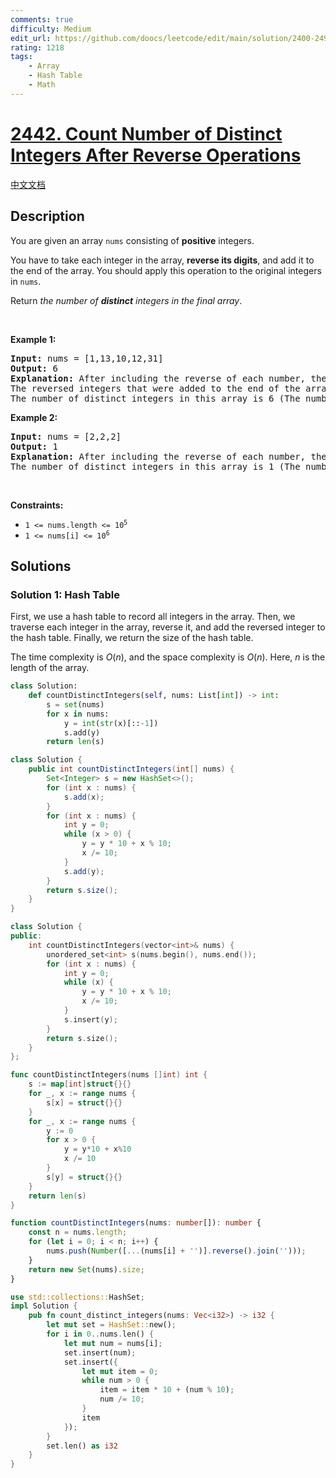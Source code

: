 ```yaml
---
comments: true
difficulty: Medium
edit_url: https://github.com/doocs/leetcode/edit/main/solution/2400-2499/2442.Count%20Number%20of%20Distinct%20Integers%20After%20Reverse%20Operations/README_EN.md
rating: 1218
tags:
    - Array
    - Hash Table
    - Math
---
```


# [2442. Count Number of Distinct Integers After Reverse Operations](https://leetcode.com/problems/count-number-of-distinct-integers-after-reverse-operations)

[中文文档](/solution/2400-2499/2442.Count%20Number%20of%20Distinct%20Integers%20After%20Reverse%20Operations/README.md)

## Description

<p>You are given an array <code>nums</code> consisting of <strong>positive</strong> integers.</p>

<p>You have to take each integer in the array, <strong>reverse its digits</strong>, and add it to the end of the array. You should apply this operation to the original integers in <code>nums</code>.</p>

<p>Return <em>the number of <strong>distinct</strong> integers in the final array</em>.</p>

<p>&nbsp;</p>
<p><strong class="example">Example 1:</strong></p>

<pre>
<strong>Input:</strong> nums = [1,13,10,12,31]
<strong>Output:</strong> 6
<strong>Explanation:</strong> After including the reverse of each number, the resulting array is [1,13,10,12,31,<u>1,31,1,21,13</u>].
The reversed integers that were added to the end of the array are underlined. Note that for the integer 10, after reversing it, it becomes 01 which is just 1.
The number of distinct integers in this array is 6 (The numbers 1, 10, 12, 13, 21, and 31).</pre>

<p><strong class="example">Example 2:</strong></p>

<pre>
<strong>Input:</strong> nums = [2,2,2]
<strong>Output:</strong> 1
<strong>Explanation:</strong> After including the reverse of each number, the resulting array is [2,2,2,<u>2,2,2</u>].
The number of distinct integers in this array is 1 (The number 2).
</pre>

<p>&nbsp;</p>
<p><strong>Constraints:</strong></p>

<ul>
	<li><code>1 &lt;= nums.length &lt;= 10<sup>5</sup></code></li>
	<li><code>1 &lt;= nums[i] &lt;= 10<sup>6</sup></code></li>
</ul>

## Solutions

### Solution 1: Hash Table

First, we use a hash table to record all integers in the array. Then, we traverse each integer in the array, reverse it, and add the reversed integer to the hash table. Finally, we return the size of the hash table.

The time complexity is $O(n)$, and the space complexity is $O(n)$. Here, $n$ is the length of the array.

<!-- tabs:start -->

```python
class Solution:
    def countDistinctIntegers(self, nums: List[int]) -> int:
        s = set(nums)
        for x in nums:
            y = int(str(x)[::-1])
            s.add(y)
        return len(s)
```

```java
class Solution {
    public int countDistinctIntegers(int[] nums) {
        Set<Integer> s = new HashSet<>();
        for (int x : nums) {
            s.add(x);
        }
        for (int x : nums) {
            int y = 0;
            while (x > 0) {
                y = y * 10 + x % 10;
                x /= 10;
            }
            s.add(y);
        }
        return s.size();
    }
}
```

```cpp
class Solution {
public:
    int countDistinctIntegers(vector<int>& nums) {
        unordered_set<int> s(nums.begin(), nums.end());
        for (int x : nums) {
            int y = 0;
            while (x) {
                y = y * 10 + x % 10;
                x /= 10;
            }
            s.insert(y);
        }
        return s.size();
    }
};
```

```go
func countDistinctIntegers(nums []int) int {
	s := map[int]struct{}{}
	for _, x := range nums {
		s[x] = struct{}{}
	}
	for _, x := range nums {
		y := 0
		for x > 0 {
			y = y*10 + x%10
			x /= 10
		}
		s[y] = struct{}{}
	}
	return len(s)
}
```

```ts
function countDistinctIntegers(nums: number[]): number {
    const n = nums.length;
    for (let i = 0; i < n; i++) {
        nums.push(Number([...(nums[i] + '')].reverse().join('')));
    }
    return new Set(nums).size;
}
```

```rust
use std::collections::HashSet;
impl Solution {
    pub fn count_distinct_integers(nums: Vec<i32>) -> i32 {
        let mut set = HashSet::new();
        for i in 0..nums.len() {
            let mut num = nums[i];
            set.insert(num);
            set.insert({
                let mut item = 0;
                while num > 0 {
                    item = item * 10 + (num % 10);
                    num /= 10;
                }
                item
            });
        }
        set.len() as i32
    }
}
```

<!-- tabs:end -->

<!-- end -->
